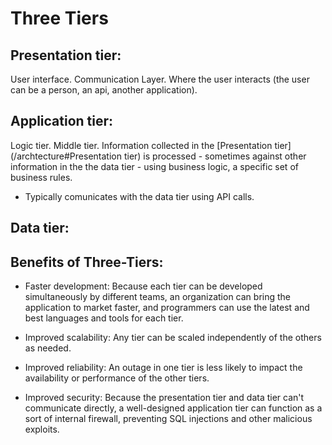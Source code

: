 # Three Tiers
## Presentation tier:
User interface. Communication Layer. Where the user interacts (the user can be a person, an api, another application).
## Application tier:
Logic tier. Middle tier. Information collected in the [Presentation tier](/archtecture#Presentation tier) is processed - sometimes against other information in the the data tier - using business logic, a specific set of business rules.
- Typically comunicates with the data tier using API calls.

## Data tier:


## Benefits of Three-Tiers:
- Faster development: Because each tier can be developed simultaneously by different teams, an organization can bring the application to market faster, and programmers can use the latest and best languages and tools for each tier.

- Improved scalability: Any tier can be scaled independently of the others as needed.

- Improved reliability: An outage in one tier is less likely to impact the availability or performance of the other tiers.

- Improved security: Because the presentation tier and data tier can't communicate directly, a well-designed application tier can function as a sort of internal firewall, preventing SQL injections and other malicious exploits.